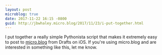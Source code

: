 ```yaml
---
layout: post
microblog: true
date: 2017-11-22 16:15 -0800
guid: http://jbwhaley.micro.blog/2017/11/23/i-put-together.html
---
```

I put together a really simple Pythonista script that makes it extremely easy to post to [micro.blog](https://micro.blog) from Drafts on iOS. If you're using micro.blog and are interested in something like this, let me know.
